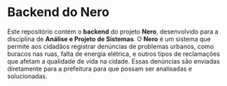 # Backend do Nero

Este repositório contém o **backend** do projeto **Nero**, desenvolvido para a disciplina de **Análise e Projeto de Sistemas**. O **Nero** é um sistema que permite aos cidadãos registrar denúncias de problemas urbanos, como buracos nas ruas, falta de energia elétrica, e outros tipos de reclamações que afetam a qualidade de vida na cidade. Essas denúncias são enviadas diretamente para a prefeitura para que possam ser analisadas e solucionadas.
